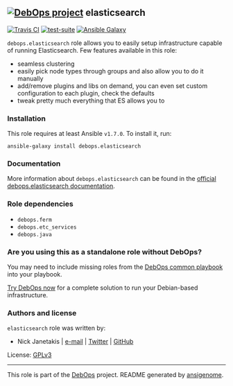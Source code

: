 ## [![DebOps project](http://debops.org/images/debops-small.png)](http://debops.org) elasticsearch

[![Travis CI](http://img.shields.io/travis/debops/ansible-elasticsearch.svg?style=flat)](http://travis-ci.org/debops/ansible-elasticsearch) [![test-suite](http://img.shields.io/badge/test--suite-ansible--elasticsearch-blue.svg?style=flat)](https://github.com/debops/test-suite/tree/master/ansible-elasticsearch/)  [![Ansible Galaxy](http://img.shields.io/badge/galaxy-debops.elasticsearch-660198.svg?style=flat)](https://galaxy.ansible.com/list#/roles/1694)

`debops.elasticsearch` role allows you to easily setup infrastructure
capable of running Elasticsearch. Few features available in this role:

- seamless clustering
- easily pick node types through groups and also allow you to do it manually
- add/remove plugins and libs on demand, you can even set custom
  configuration to each plugin, check the defaults
- tweak pretty much everything that ES allows you to

### Installation

This role requires at least Ansible `v1.7.0`. To install it, run:

    ansible-galaxy install debops.elasticsearch

### Documentation

More information about `debops.elasticsearch` can be found in the
[official debops.elasticsearch documentation](http://docs.debops.org/en/latest/ansible/roles/debops.elasticsearch.html).


### Role dependencies

- `debops.ferm`
- `debops.etc_services`
- `debops.java`

### Are you using this as a standalone role without DebOps?

You may need to include missing roles from the [DebOps common
playbook](https://github.com/debops/debops-playbooks/blob/master/playbooks/common.yml)
into your playbook.

[Try DebOps now](https://github.com/debops/debops) for a complete solution to run your Debian-based infrastructure.





### Authors and license

`elasticsearch` role was written by:
- Nick Janetakis | [e-mail](mailto:nick.janetakis@gmail.com) | [Twitter](https://twitter.com/nickjanetakis) | [GitHub](https://github.com/nickjj)

License: [GPLv3](https://tldrlegal.com/license/gnu-general-public-license-v3-%28gpl-3%29)

***

This role is part of the [DebOps](http://debops.org/) project. README generated by [ansigenome](https://github.com/nickjj/ansigenome/).
